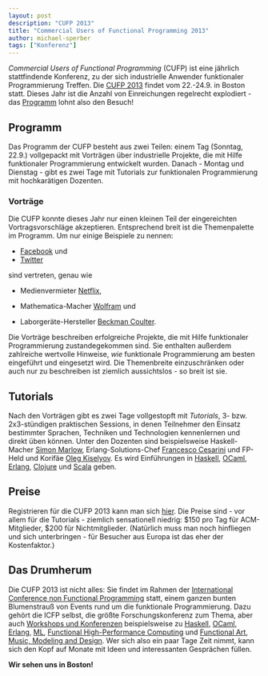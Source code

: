 ```yaml
---
layout: post
description: "CUFP 2013"
title: "Commercial Users of Functional Programming 2013"
author: michael-sperber
tags: ["Konferenz"]
---
```


*Commercial Users of Functional Programming* (CUFP) ist eine jährlich
stattfindende Konferenz, zu der sich industrielle Anwender
funktionaler Programmierung Treffen.  Die [CUFP
2013](http://cufp.org/conference/2013) findet vom
22.-24.9. in Boston statt.  Dieses Jahr ist die Anzahl von
Einreichungen regelrecht explodiert - das
[Programm](http://cufp.org/conference/schedule/2013) lohnt also den
Besuch!

<!-- more start -->

## Programm ##

Das Programm der CUFP besteht aus zwei Teilen: einem Tag (Sonntag,
22.9.) vollgepackt mit Vorträgen über industrielle Projekte, die mit
Hilfe funktionaler Programmierung entwickelt wurden.  Danach - Montag
und Dienstag - gibt es zwei Tage mit Tutorials zur funktionalen
Programmierung mit hochkarätigen Dozenten.

### Vorträge ###

Die CUFP konnte dieses Jahr nur einen kleinen Teil der eingereichten
Vortragsvorschläge akzeptieren.  Entsprechend breit ist die
Themenpalette im Programm.  Um nur einige Beispiele zu nennen:

- [Facebook](http://cufp.org/conference/sessions/2013/julien-verlaguet-facebook-analyzing-php-statically) und
- [Twitter](http://cufp.org/conference/sessions/2013/sam-ritchie-twitter-inc-realtime-mapreduce-twitter)
  
sind vertreten, genau wie 

- Medienvermieter [Netflix](http://cufp.org/conference/sessions/2013/jafar-husain-netflix-end-end-reactive-programming),

- Mathematica-Macher [Wolfram](http://cufp.org/conference/sessions/2013/paul-jean-letourneau-wolfram-programming-mapreduce) und
  
- Laborgeräte-Hersteller [Beckman
Coulter](http://cufp.org/conference/sessions/2013/vishesh-panchal-bobburger-beckman-coulter-inc-medi).

Die Vorträge beschreiben erfolgreiche Projekte, die mit Hilfe
funktionaler Programmierung zustandegekommen sind.  Sie enthalten
außerdem zahlreiche wertvolle Hinweise, *wie* funktionale
Programmierung am besten eingeführt und eingesetzt wird.  Die
Themenbreite einzuschränken oder auch nur zu beschreiben ist ziemlich
aussichtslos - so breit ist sie.

## Tutorials ##

Nach den Vorträgen gibt es zwei Tage vollgestopft mit *Tutorials*, 3-
bzw. 2x3-stündigen praktischen Sessions, in denen Teilnehmer den
Einsatz bestimmter Sprachen, Techniken und Technologien kennenlernen
und direkt üben können.  Unter den Dozenten sind beispielsweise
Haskell-Macher [Simon
Marlow](http://cufp.org/conference/sessions/2013/t6-simon-marlow-haskell-day-2),
Erlang-Solutions-Chef [Francesco
Cesarini](http://cufp.org/conference/sessions/2013/t3-francesco-cesarini-simon-thompson-erlang-101-yo)
und FP-Held und Korifäe [Oleg
Kiselyov](http://cufp.org/conference/sessions/2013/t4-oleg-kiselyov-systematic-generation-optimal-cod).
Es wird Einführungen in [Haskell](http://haskell.org/),
[OCaml](http://ocaml-lang.org/), [Erlang](http://www.erlang.org/),
[Clojure](http://clojure.org/) und [Scala](http:/scala-lang.org/)
geben.

## Preise ##

Registrieren für die CUFP 2013 kann man sich
[hier](https://regmaster3.com/2013conf/ICFP13/register.php).  Die
Preise sind - vor allem für die Tutorials - ziemlich sensationell
niedrig: $150 pro Tag für ACM-Mitglieder, $200 für Nichtmitglieder.
(Natürlich muss man noch hinfliegen und sich unterbringen - für
Besucher aus Europa ist das eher der Kostenfaktor.)

## Das Drumherum ##

Die CUFP 2013 ist nicht alles: Sie findet im Rahmen der [International
Conference non Functional
Programming](http://icfpconference.org/icfp2013/) statt, einem ganzen
bunten Blumenstrauß von Events rund um die funktionale Programmierung.
Dazu gehört die ICFP selbst, die größte Forschungskonferenz zum Thema,
aber auch [Workshops und
Konferenzen](http://icfpconference.org/icfp2013/affiliated.html)
beispielsweise zu
[Haskell](http://www.haskell.org/haskell-symposium/2013/),
[OCaml](http://ocaml.org/meetings/ocaml/2013/),
[Erlang](http://www.erlang.org/workshop/2013/),
[ML](http://research.microsoft.com/en-us/um/people/daan/mlworkshop2013/),
[Functional High-Performance
Computing](http://hiperfit.dk/fhpc13.html) und [Functional Art, Music,
Modeling and
Design](http://icfpconference.org/icfp2013/affiliated.html).  Wer sich
also ein paar Tage Zeit nimmt, kann sich den Kopf auf Monate mit Ideen
und interessanten Gesprächen füllen.

**Wir sehen uns in Boston!**


<!-- more end -->
